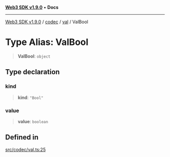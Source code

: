 [**Web3 SDK v1.9.0**](../../../../../README.md) • **Docs**

***

[Web3 SDK v1.9.0](../../../../../globals.md) / [codec](../../../README.md) / [val](../README.md) / ValBool

# Type Alias: ValBool

> **ValBool**: `object`

## Type declaration

### kind

> **kind**: `"Bool"`

### value

> **value**: `boolean`

## Defined in

[src/codec/val.ts:25](https://github.com/Mystic-Nayy/alephium-web3/blob/c1afd789a197ce5fe21f08c2965942090157c33d/packages/web3/src/codec/val.ts#L25)
